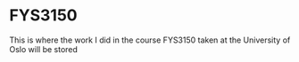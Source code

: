 # FYS3150
This is where the work I did in the course FYS3150 taken at the University of Oslo will be stored
